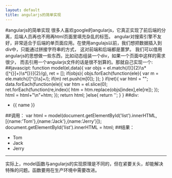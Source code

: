 ```yaml
---
layout: default
title: angularjs的简单实现
---
```

#angularjs的简单实现
很多人喜欢google的angularjs，它真正实现了前后端的分离，后端人员再也不用再html页面里填充杂乱的标签。
angular对搜索引擎不友好，非常适合于后端的单页面应用。在使用angulajs以前，我们想把数据插入到div中，只能通过拼接字符串的方式，
这对前端和后端都是噩梦。
我们可以借用angularjs的思想做一些东西，比如动态组装一个div，如果一个页面中这样的需求很少，
而去引用一个angularjs文件的话是很不划算的。那就自己实现一个:
##javascipt:
	function model(el,data){
	    var objs = el.match(/[{]{2}\s*([^{}]+)\s*[}}]{2}/g),
	        ret = [];
	    if(objs){
	        objs.forEach(function(ele){
	            var m = ele.match(/[^{}\s]+/);
	            if(m) ret.push(m[0]);
	        });
	    }
	    if(ret){
	        var html = "";
	        data.forEach(function(ele){
	            var htm = el.slice(0);
	            ret.forEach(function(re,index){
	                htm = htm.replace(objs[index],ele[re]);
	            });
	            html = html+"\n"+htm;
	        });
	        return html;
	    }else{
	        return '';
	    }
	}
##div:
	<ul id="list">
	    <li>
	        {{ name }}
	    </li>
	</ul>
##调用：
	var html = model(document.getElementById('list').innerHTML,[{name:'Tom'},{name:'Jack'},{name:'Jerry'}]);
	document.getElementById('list').innerHTML = html;
##结果：
	<ul id="list">
	    <li>
	        Tom
	    </li>
	    <li>
	        Jack
	    </li>
	    <li>
	        Jerry
	    </li>
	</ul>
***
实际上，model函数与angularjs的实现原理是不同的，但在紧要关头，却能解决特殊的问题。函数要用在生产环境中需要改进。